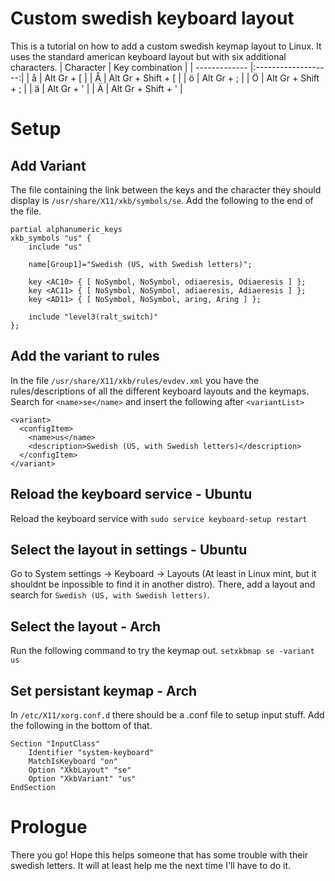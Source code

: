 # Custom swedish keyboard layout
This is a tutorial on how to add a custom swedish keymap layout to Linux. It uses the standard american keyboard layout but with six additional characters.
| Character     | Key combination     |
| ------------- |:-------------------:|
| å             | Alt Gr + [          |
| Å             | Alt Gr + Shift + [  |
| ö             | Alt Gr + ;          |
| Ö             | Alt Gr + Shift + ;  |
| ä             | Alt Gr + '          |
| Ä             | Alt Gr + Shift + '  |

# Setup
## Add Variant
The file containing the link between the keys and the character they should display is `/usr/share/X11/xkb/symbols/se`. Add the following to the end of the file.
```
partial alphanumeric_keys
xkb_symbols "us" {
    include "us"

    name[Group1]="Swedish (US, with Swedish letters)";

    key <AC10> { [ NoSymbol, NoSymbol, odiaeresis, Odiaeresis ] };
    key <AC11> { [ NoSymbol, NoSymbol, adiaeresis, Adiaeresis ] };
    key <AD11> { [ NoSymbol, NoSymbol, aring, Aring ] };

    include "level3(ralt_switch)"
};
```
## Add the variant to rules
In the file `/usr/share/X11/xkb/rules/evdev.xml` you have the rules/descriptions of all the different keyboard layouts and the keymaps. Search for `<name>se</name>` and insert the following after `<variantList>`
```
<variant>
  <configItem>
    <name>us</name>
    <description>Swedish (US, with Swedish letters)</description>
  </configItem>
</variant>
```

## Reload the keyboard service - Ubuntu
Reload the keyboard service with `sudo service keyboard-setup restart`

## Select the layout in settings - Ubuntu
Go to System settings &rarr; Keyboard &rarr; Layouts (At least in Linux mint, but it shouldnt be inpossible to find it in another distro). There, add a layout and search for `Swedish (US, with Swedish letters)`.

## Select the layout - Arch
Run the following command to try the keymap out.
```setxkbmap se -variant us```

## Set persistant keymap - Arch
In ``/etc/X11/xorg.conf.d`` there should be a .conf file to setup input stuff. Add the following in the bottom of that.
```
Section "InputClass"
    Identifier "system-keyboard"
    MatchIsKeyboard "on"
    Option "XkbLayout" "se"
    Option "XkbVariant" "us"
EndSection
```

# Prologue
There you go! Hope this helps someone that has some trouble with their swedish letters. It will at least help me the next time I'll have to do it.
